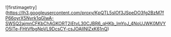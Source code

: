 ![firstimagetry] (https://lh3.googleusercontent.com/proxy/KpQTL5sIOf3JSpeDO3fg2BzM7fP66oyrX5Nyrk1qGIwA-SWSQ2ajmnCFKbChAGKORT2iEtvL30CJBR6_qHKb_lmYoJ_4NoUJWK0MVYO5ITe-FHtVfbgNpVL9DcsCY-csJOAIlNIZxK61nQ)
